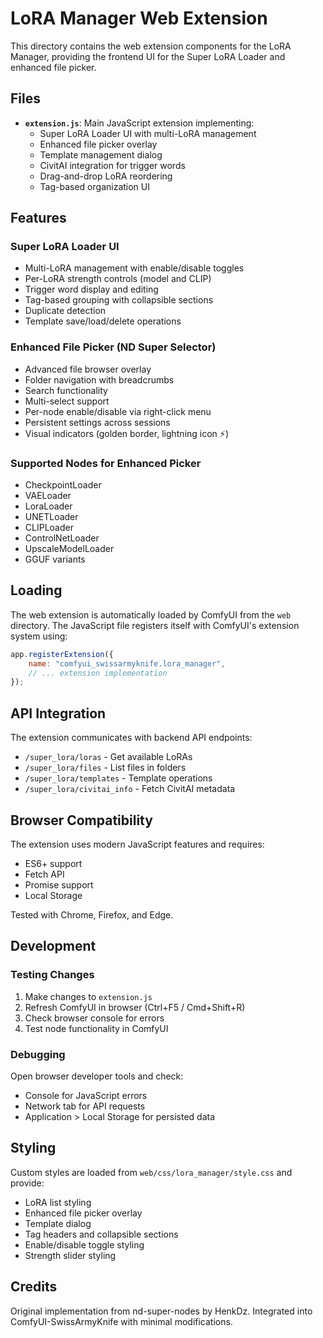 # LoRA Manager Web Extension

This directory contains the web extension components for the LoRA Manager, providing the frontend UI for the Super LoRA Loader and enhanced file picker.

## Files

- **`extension.js`**: Main JavaScript extension implementing:
  - Super LoRA Loader UI with multi-LoRA management
  - Enhanced file picker overlay
  - Template management dialog
  - CivitAI integration for trigger words
  - Drag-and-drop LoRA reordering
  - Tag-based organization UI

## Features

### Super LoRA Loader UI

- Multi-LoRA management with enable/disable toggles
- Per-LoRA strength controls (model and CLIP)
- Trigger word display and editing
- Tag-based grouping with collapsible sections
- Duplicate detection
- Template save/load/delete operations

### Enhanced File Picker (ND Super Selector)

- Advanced file browser overlay
- Folder navigation with breadcrumbs
- Search functionality
- Multi-select support
- Per-node enable/disable via right-click menu
- Persistent settings across sessions
- Visual indicators (golden border, lightning icon ⚡)

### Supported Nodes for Enhanced Picker

- CheckpointLoader
- VAELoader
- LoraLoader
- UNETLoader
- CLIPLoader
- ControlNetLoader
- UpscaleModelLoader
- GGUF variants

## Loading

The web extension is automatically loaded by ComfyUI from the `web` directory. The JavaScript file registers itself with ComfyUI's extension system using:

```javascript
app.registerExtension({
    name: "comfyui_swissarmyknife.lora_manager",
    // ... extension implementation
});
```

## API Integration

The extension communicates with backend API endpoints:

- `/super_lora/loras` - Get available LoRAs
- `/super_lora/files` - List files in folders
- `/super_lora/templates` - Template operations
- `/super_lora/civitai_info` - Fetch CivitAI metadata

## Browser Compatibility

The extension uses modern JavaScript features and requires:
- ES6+ support
- Fetch API
- Promise support
- Local Storage

Tested with Chrome, Firefox, and Edge.

## Development

### Testing Changes

1. Make changes to `extension.js`
2. Refresh ComfyUI in browser (Ctrl+F5 / Cmd+Shift+R)
3. Check browser console for errors
4. Test node functionality in ComfyUI

### Debugging

Open browser developer tools and check:
- Console for JavaScript errors
- Network tab for API requests
- Application > Local Storage for persisted data

## Styling

Custom styles are loaded from `web/css/lora_manager/style.css` and provide:
- LoRA list styling
- Enhanced file picker overlay
- Template dialog
- Tag headers and collapsible sections
- Enable/disable toggle styling
- Strength slider styling

## Credits

Original implementation from nd-super-nodes by HenkDz.
Integrated into ComfyUI-SwissArmyKnife with minimal modifications.
